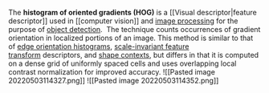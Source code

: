 The **histogram of oriented gradients (HOG)** is a [[Visual descriptor|feature descriptor]] used in [[computer vision]] and [image processing](https://en.wikipedia.org/wiki/Image_processing "Image processing") for the purpose of [object detection](https://en.wikipedia.org/wiki/Object_detection "Object detection").
 The technique counts occurrences of gradient orientation in localized portions of an image. This method is similar to that of [edge orientation histograms](https://en.wikipedia.org/w/index.php?title=Edge_orientation_histogram&action=edit&redlink=1 "Edge orientation histogram (page does not exist)"), [scale-invariant feature transform](https://en.wikipedia.org/wiki/Scale-invariant_feature_transform "Scale-invariant feature transform") descriptors, and [shape contexts](https://en.wikipedia.org/wiki/Shape_context "Shape context"), but differs in that it is computed on a dense grid of uniformly spaced cells and uses overlapping local contrast normalization for improved accuracy.
![[Pasted image 20220503114327.png]]
![[Pasted image 20220503114352.png]]
